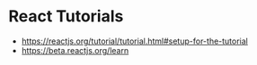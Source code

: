 # React Tutorials

- <https://reactjs.org/tutorial/tutorial.html#setup-for-the-tutorial>
- <https://beta.reactjs.org/learn>

